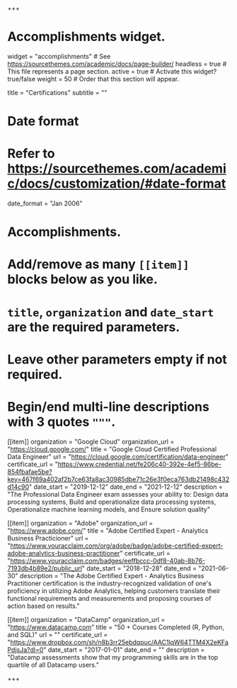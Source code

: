 +++
# Accomplishments widget.
widget = "accomplishments"  # See https://sourcethemes.com/academic/docs/page-builder/
headless = true  # This file represents a page section.
active = true  # Activate this widget? true/false
weight = 50  # Order that this section will appear.

title = "Certifications"
subtitle = ""

# Date format
#   Refer to https://sourcethemes.com/academic/docs/customization/#date-format
date_format = "Jan 2006"

# Accomplishments.
#   Add/remove as many `[[item]]` blocks below as you like.
#   `title`, `organization` and `date_start` are the required parameters.
#   Leave other parameters empty if not required.
#   Begin/end multi-line descriptions with 3 quotes `"""`.

[[item]]
  organization = "Google Cloud"
  organization_url = "https://cloud.google.com/"
  title = "Google Cloud Certified Professional Data Engineer"
  url = "https://cloud.google.com/certification/data-engineer"
  certificate_url = "https://www.credential.net/fe206c40-392e-4ef5-86be-854fbafae5be?key=467f69a402af2b7ce63fa8ac30985dbe71c26e3f0eca763db21498c432d14c90"
  date_start = "2019-12-12"
  date_end = "2021-12-12"
  description = "The Professional Data Engineer exam assesses your ability to: Design data processing systems, Build and operationalize data processing systems, Operationalize machine learning models, and Ensure solution quality"

[[item]]
  organization = "Adobe"
  organization_url = "https://www.adobe.com/"
  title = "Adobe Certified Expert - Analytics Business Practicioner"
  url = "https://www.youracclaim.com/org/adobe/badge/adobe-certified-expert-adobe-analytics-business-practitioner"
  certificate_url = "https://www.youracclaim.com/badges/eeffbccc-0df8-40ab-8b76-7193db4b89e2/public_url"
  date_start = "2018-12-28"
  date_end = "2021-06-30"
  description = "The Adobe Certified Expert - Analytics Business Practitioner certification is the industry-recognized validation of one's proficiency in utilizing Adobe Analytics, helping customers translate their functional requirements and measurements and proposing courses of action based on results."
  
[[item]]
  organization = "DataCamp"
  organization_url = "https://www.datacamp.com"
  title = "50 + Courses Completed (R, Python, and SQL)"
  url = ""
  certificate_url = "https://www.dropbox.com/sh/n8b3rr25ebdqpuc/AAC1lqW64TTM4X2eKFaPdjsJa?dl=0"
  date_start = "2017-01-01"
  date_end = ""
  description = "Datacamp assessments show that my programming skills are in the top quartile of all Datacamp users."

+++

